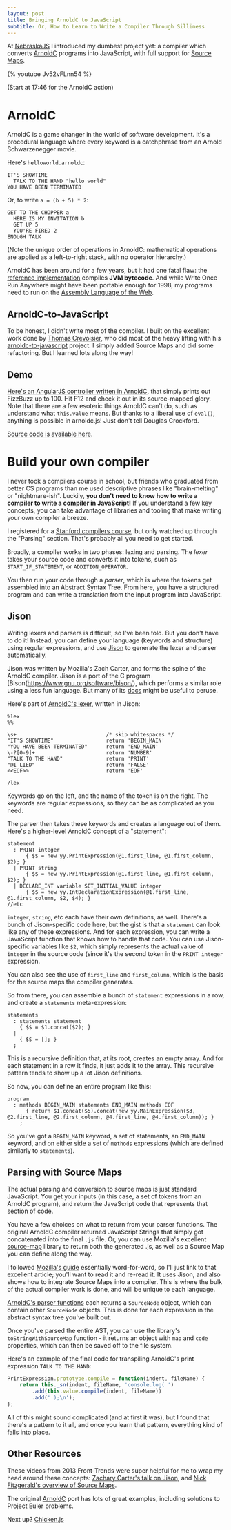 ```yaml
---
layout: post
title: Bringing ArnoldC to JavaScript
subtitle: Or, How to Learn to Write a Compiler Through Silliness
---
```


At [NebraskaJS][nejs] I introduced my dumbest project yet: a compiler which converts [ArnoldC][arnoldc] programs into JavaScript, with full support for [Source Maps](/source-maps).

{% youtube Jv52vFLnn54 %}

(Start at 17:46 for the ArnoldC action)

# ArnoldC

ArnoldC is a game changer in the world of software development.
It's a procedural language where every keyword is a catchphrase from an Arnold Schwarzenegger movie.

Here's `helloworld.arnoldc`:

```
IT'S SHOWTIME
  TALK TO THE HAND "hello world"
YOU HAVE BEEN TERMINATED
```

Or, to write `a = (b + 5) * 2`:

```
GET TO THE CHOPPER a
  HERE IS MY INVITATION b
  GET UP 5
  YOU'RE FIRED 2
ENOUGH TALK
```

(Note the unique order of operations in ArnoldC: mathematical operations are applied as a left-to-right stack, with no operator hierarchy.)

ArnoldC has been around for a few years, but it had one fatal flaw: the [reference implementation][arnoldc] compiles **JVM bytecode**.
And while Write Once Run Anywhere might have been portable enough for 1998, my programs need to run on the [Assembly Language of the Web](https://www.youtube.com/watch?v=PlmsweSNhTw).

## ArnoldC-to-JavaScript

To be honest, I didn't write most of the compiler.
I built on the excellent work done by [Thomas Crevoisier][thomasc], who did most of the heavy lifting with his [arnoldc-to-javascript](https://github.com/ThomasCrvsr/arnoldc-to-js) project.
I simply added Source Maps and did some refactoring. But I learned lots along the way!

## Demo

[Here's an AngularJS controller written in ArnoldC][demo], that simply prints out FizzBuzz up to 100. Hit F12 and check it out in its source-mapped glory.
Note that there are a few esoteric things ArnoldC can't do, such as understand what `this.value` means.
But thanks to a liberal use of `eval()`, anything is possible in arnoldc.js!
Just don't tell Douglas Crockford.

[Source code is available here][arnoldcsource].

# Build your own compiler

I never took a compilers course in school, but friends who graduated from better CS programs than me used descriptive phrases like "brain-melting" or "nightmare-ish".
Luckily, **you don't need to know how to write a compiler to write a compiler in JavaScript!**
If you understand a few key concepts, you can take advantage of libraries and tooling that make writing your own compiler a breeze.

I registered for a [Stanford compilers course][coursera], but only watched up through the "Parsing" section.
That's probably all you need to get started.

Broadly, a compiler works in two phases: lexing and parsing.
The *lexer* takes your source code and converts it into tokens, such as `START_IF_STATEMENT`, or `ADDITION_OPERATOR`. 

You then run your code through a *parser*, which is where the tokens get assembled into an Abstract Syntax Tree.
From here, you have a structured program and can write a translation from the input program into JavaScript.

## Jison

Writing lexers and parsers is difficult, so I've been told. But you don't have to do it!
Instead, you can define your language (keywords and structure) using regular expressions, and use [Jison](https://zaach.github.io/jison/docs/) to generate the lexer and parser automatically.

Jison was written by Mozilla's Zach Carter, and forms the spine of the ArnoldC compiler. Jison is a port of the C program [Bison(https://www.gnu.org/software/bison/), which performs a similar role using a less fun language. But many of its [docs](http://dinosaur.compilertools.net/bison/bison_4.html#SEC7) might be useful to peruse.

Here's part of [ArnoldC's lexer](https://github.com/mattdsteele/arnoldc.js/blob/master/lib/arnoldc.jison), written in Jison:

```
%lex
%%

\s+                             /* skip whitespaces */
"IT'S SHOWTIME"                 return 'BEGIN_MAIN'
"YOU HAVE BEEN TERMINATED"      return 'END_MAIN'
\-?[0-9]+                       return 'NUMBER'
"TALK TO THE HAND"              return 'PRINT'
"@I LIED"                       return 'FALSE'
<<EOF>>                         return 'EOF'

/lex
```

Keywords go on the left, and the name of the token is on the right.
The keywords are regular expressions, so they can be as complicated as you need.

The parser then takes these keywords and creates a language out of them. Here's a higher-level ArnoldC concept of a "statement":

```
statement
  : PRINT integer
      { $$ = new yy.PrintExpression(@1.first_line, @1.first_column, $2); }
  | PRINT string
      { $$ = new yy.PrintExpression(@1.first_line, @1.first_column, $2); }
  | DECLARE_INT variable SET_INITIAL_VALUE integer
      { $$ = new yy.IntDeclarationExpression(@1.first_line, @1.first_column, $2, $4); }
//etc
```

`integer`, `string`, etc each have their own definitions, as well.
There's a bunch of Jison-specific code here, but the gist is that a `statement` can look like any of these expressions.
And for each expression, you can write a JavaScript function that knows how to handle that code.
You can use Jison-specific variables like `$2`, which simply represents the actual value of `integer` in the source code (since it's the second token in the `PRINT integer` expression.

You can also see the use of `first_line` and `first_column`, which is the basis for the source maps the compiler generates.

So from there, you can assemble a bunch of `statement` expressions in a row, and create a `statements` meta-expression:

```
statements
  : statements statement
    { $$ = $1.concat($2); }
  |
    { $$ = []; }
  ;
```

This is a recursive definition that, at its root, creates an empty array. And for each statement in a row it finds, it just adds it to the array.
This recursive pattern tends to show up a lot Jison definitions.

So now, you can define an entire program like this:

```
program
  : methods BEGIN_MAIN statements END_MAIN methods EOF
      { return $1.concat($5).concat(new yy.MainExpression($3, @2.first_line, @2.first_column, @4.first_line, @4.first_column)); }
    ;
```

So you've got a `BEGIN_MAIN` keyword, a set of statements, an `END_MAIN` keyword, and on either side a set of `methods` expressions (which are defined similarly to `statements`).

## Parsing with Source Maps

The actual parsing and conversion to source maps is just standard JavaScript. You get your inputs (in this case, a set of tokens from an ArnoldC program), and return the JavaScript code that represents that section of code.

You have a few choices on what to return from your parser functions. The original ArnoldC compiler returned JavaScript Strings that simply got concatenated into the final `.js` file.
Or, you can use Mozilla's excellent [source-map](https://github.com/mozilla/source-map) library to return both the generated .js, as well as a Source Map you can define along the way.

I followed [Mozilla's guide][mozilla] essentially word-for-word, so I'll just link to that excellent article; you'll want to read it and re-read it.
It uses Jison, and also shows how to integrate Source Maps into a compiler.
This is where the bulk of the actual compiler work is done, and will be unique to each language.

[ArnoldC's parser functions](https://github.com/mattdsteele/arnoldc.js/blob/master/lib/ast.js) each returns a `SourceNode` object, which can contain other `SourceNode` objects. This is done for each expression in the abstract syntax tree you've built out.

Once you've parsed the entire AST, you can use the library's `toStringWithSourceMap` function - it returns an object with `map` and `code` properties, which can then be saved off to the file system.

Here's an example of the final code for transpiling ArnoldC's print expression `TALK TO THE HAND`: 

```javascript
PrintExpression.prototype.compile = function(indent, fileName) {
    return this._sn(indent, fileName, 'console.log( ')
        .add(this.value.compile(indent, fileName))
        .add(' );\n');
};
```

All of this might sound complicated (and at first it was), but I found that there's a pattern to it all, and once you learn that pattern, everything kind of falls into place.

## Other Resources

These videos from 2013 Front-Trends were super helpful for me to wrap my head around these concepts: [Zachary Carter's talk on Jison][video-jison], and [Nick Fitzgerald's overview of Source Maps][video-maps].

The original [ArnoldC][arnoldc] port has lots of great examples, including solutions to Project Euler problems.

Next up? [Chicken.js][chicken]

[thomasc]: http://thomascrvsr.github.io/
[nejs]: http://nebraskajs.com/
[arnoldc]: https://github.com/lhartikk/ArnoldC/wiki/ArnoldC
[video-jison]: https://vimeo.com/68477808
[video-maps]: https://vimeo.com/68680320
[coursera]: https://class.coursera.org/compilers/lecture
[mozilla]: https://hacks.mozilla.org/2013/05/compiling-to-javascript-and-debugging-with-source-maps/
[demo]: http://projects.steele.blue/source-maps/example3.html#/arnoldc
[arnoldcsource]: https://github.com/mattdsteele/sourcemaps-presentation/blob/master/examples/src/arnoldc/fizzbuzz.arnoldc
[chicken]: http://torso.me/chicken
